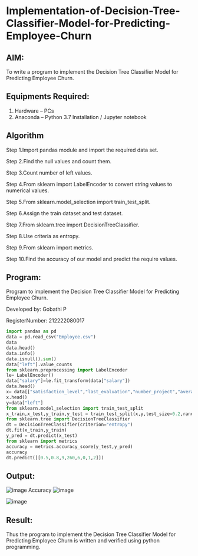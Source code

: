 # Implementation-of-Decision-Tree-Classifier-Model-for-Predicting-Employee-Churn

## AIM:
To write a program to implement the Decision Tree Classifier Model for Predicting Employee Churn.

## Equipments Required:
1. Hardware – PCs
2. Anaconda – Python 3.7 Installation / Jupyter notebook

## Algorithm
Step 1.Import pandas module and import the required data set.

Step 2.Find the null values and count them.

Step 3.Count number of left values.

Step 4.From sklearn import LabelEncoder to convert string values to numerical values.

Step 5.From sklearn.model_selection import train_test_split.

Step 6.Assign the train dataset and test dataset.

Step 7.From sklearn.tree import DecisionTreeClassifier.

Step 8.Use criteria as entropy.

Step 9.From sklearn import metrics.

Step 10.Find the accuracy of our model and predict the require values.

## Program:
Program to implement the Decision Tree Classifier Model for Predicting Employee Churn.

Developed by: Gobathi P

RegisterNumber: 212222080017

```py
import pandas as pd
data = pd.read_csv("Employee.csv")
data
data.head()
data.info()
data.isnull().sum()
data["left"].value_counts
from sklearn.preprocessing import LabelEncoder
le= LabelEncoder()
data["salary"]=le.fit_transform(data["salary"])
data.head()
x= data[["satisfaction_level","last_evaluation","number_project","average_montly_hours","time_spend_company","Work_accident","promotion_last_5years","salary"]]
x.head()
y=data["left"]
from sklearn.model_selection import train_test_split
x_train,x_test,y_train,y_test = train_test_split(x,y,test_size=0.2,random_state = 100)
from sklearn.tree import DecisionTreeClassifier
dt = DecisionTreeClassifier(criterion="entropy")
dt.fit(x_train,y_train)
y_pred = dt.predict(x_test)
from sklearn import metrics
accuracy = metrics.accuracy_score(y_test,y_pred)
accuracy
dt.predict([[0.5,0.8,9,260,6,0,1,2]])
```

## Output:
![image](https://github.com/user-attachments/assets/439ec208-6724-4327-b724-f8df20aebac9)
Accuracy
![image](https://github.com/user-attachments/assets/7c8a83f8-7a37-41f1-80a7-f5cc46ece03a)

![image](https://github.com/user-attachments/assets/ccd5d814-c913-4e87-be91-430851f0c4e1)


## Result:
Thus the program to implement the  Decision Tree Classifier Model for Predicting Employee Churn is written and verified using python programming.
